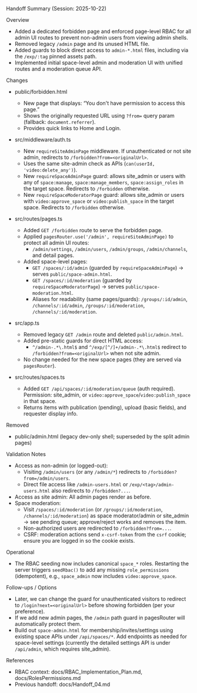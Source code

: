Handoff Summary (Session: 2025-10-22)

Overview
- Added a dedicated forbidden page and enforced page-level RBAC for all admin UI routes to prevent non-admin users from viewing admin shells.
- Removed legacy `/admin` page and its unused HTML file.
- Added guards to block direct access to `admin-*.html` files, including via the `/exp/:tag` pinned assets path.
- Implemented initial space-level admin and moderation UI with unified routes and a moderation queue API.

Changes
- public/forbidden.html
  - New page that displays: “You don't have permission to access this page.”
  - Shows the originally requested URL using `?from=` query param (fallback: `document.referrer`).
  - Provides quick links to Home and Login.

- src/middleware/auth.ts
  - New `requireSiteAdminPage` middleware. If unauthenticated or not site admin, redirects to `/forbidden?from=<originalUrl>`.
  - Uses the same site-admin check as APIs (`can(userId, 'video:delete_any')`).
  - New `requireSpaceAdminPage` guard: allows site_admin or users with any of `space:manage`, `space:manage_members`, `space:assign_roles` in the target space. Redirects to `/forbidden` otherwise.
  - New `requireSpaceModeratorPage` guard: allows site_admin or users with `video:approve_space` or `video:publish_space` in the target space. Redirects to `/forbidden` otherwise.

- src/routes/pages.ts
  - Added `GET /forbidden` route to serve the forbidden page.
  - Applied `pagesRouter.use('/admin', requireSiteAdminPage)` to protect all admin UI routes:
    - `/admin/settings`, `/admin/users`, `/admin/groups`, `/admin/channels`, and detail pages.
  - Added space-level pages:
    - `GET /spaces/:id/admin` (guarded by `requireSpaceAdminPage`) → serves `public/space-admin.html`.
    - `GET /spaces/:id/moderation` (guarded by `requireSpaceModeratorPage`) → serves `public/space-moderation.html`.
    - Aliases for readability (same pages/guards): `/groups/:id/admin`, `/channels/:id/admin`, `/groups/:id/moderation`, `/channels/:id/moderation`.

- src/app.ts
  - Removed legacy `GET /admin` route and deleted `public/admin.html`.
  - Added pre-static guards for direct HTML access:
    - `^/admin-.*\.html$` and `^/exp/[^/]+/admin-.*\.html$` redirect to `/forbidden?from=<originalUrl>` when not site admin.
  - No change needed for the new space pages (they are served via `pagesRouter`).

- src/routes/spaces.ts
  - Added `GET /api/spaces/:id/moderation/queue` (auth required). Permission: site_admin, or `video:approve_space`/`video:publish_space` in that space.
  - Returns items with publication (pending), upload (basic fields), and requester display info.

Removed
- public/admin.html (legacy dev-only shell; superseded by the split admin pages)

Validation Notes
- Access as non-admin (or logged-out):
  - Visiting `/admin/users` (or any `/admin/*`) redirects to `/forbidden?from=/admin/users`.
  - Direct file access like `/admin-users.html` or `/exp/<tag>/admin-users.html` also redirects to `/forbidden?...`.
- Access as site admin: All admin pages render as before.
- Space moderation:
  - Visit `/spaces/:id/moderation` (or `/groups/:id/moderation`, `/channels/:id/moderation`) as space moderator/admin or site_admin → see pending queue; approve/reject works and removes the item.
  - Non-authorized users are redirected to `/forbidden?from=...`.
  - CSRF: moderation actions send `x-csrf-token` from the `csrf` cookie; ensure you are logged in so the cookie exists.

Operational
- The RBAC seeding now includes canonical `space_*` roles. Restarting the server triggers `seedRbac()` to add any missing `role_permissions` (idempotent), e.g., `space_admin` now includes `video:approve_space`.

Follow-ups / Options
- Later, we can change the guard for unauthenticated visitors to redirect to `/login?next=<originalUrl>` before showing forbidden (per your preference).
- If we add new admin pages, the `/admin` path guard in pagesRouter will automatically protect them.
- Build out `space-admin.html` for membership/invites/settings using existing space APIs under `/api/spaces/*`. Add endpoints as needed for space-level settings (currently the detailed settings API is under `/api/admin`, which requires site_admin).

References
- RBAC context: docs/RBAC_Implementation_Plan.md, docs/RolesPermissions.md
- Previous handoff: docs/Handoff_04.md
